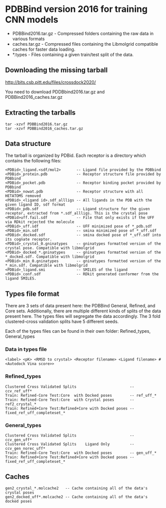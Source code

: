 # PDBBind version 2016 for training CNN models

 * PDBBind2016.tar.gz - Compressed folders containing the raw data in various formats
 * caches.tar.gz - Compressed files containing the Libmolgrid compatible caches for faster data loading.
 * \*.types - Files containing a given train/test split of the data.

## Downloading the missing tarball
http://bits.csb.pitt.edu/files/crossdock2020/

You need to download PDDBbind2016.tar.gz and PDBBind2016_caches.tar.gz

## Extracting the tarballs
```
tar -xzvf PDBBind2016.tar.gz
tar -xzvf PDBBind2016_caches.tar.gz
```

## Data structure
The tarball is organized by PDBid. Each receptor is a directory which contains the following files:
```
<PDBid>_ligand.<sdf/mol2>       -- Ligand file provided by the PDBbind
<PDBid>_protein.pdb             -- Receptor structure file provided by PDBbind
<PDBid>_pocket.pdb              -- Receptor binding pocket provided by PDBbind
<PDBid>_nowat.pdb               -- Receptor structure with all HETATOMS removed
<PDBid>_<ligand id>.sdf_allligs -- All ligands in the PDB with the given ligand ID, sdf format
<PDBid>_pdb.sdf                 -- Ligand structure for the given receptor, extracted from *.sdf_allligs. This is the crystal pose
<PDBid>uff.fail.sdf             -- File that only exists if the UFF via RDkit rejected the molecule
<PDBid>_uff.sdf                 -- UFF minimized pose of *_pdb.sdf
<PDBid>_min.sdf                 -- smina minimized pose of *_uff.sdf
<PDBid>_docked.sdf              -- smina docked pose of *_uff.sdf into its cognate receptor.
<PDBid>_crystal_0.gninatypes    -- gninatypes formatted version of the crystal pose. Compatible with libmolgrid
<PDBid>_docked_*.gninatypes     -- gninatypes formatted version of the *_docked.sdf. Compatible with libmolgrid
<PDBid>_min_0.gninatypes        -- gninatypes formatted version of the *_min.sdf. Compatible with libmolgrid
<PDBid>_ligand.smi              -- SMILES of the ligand
<PDBid>_conf.sdf                -- RDkit generated conformer from the ligand SMILES.
```

## Types file format
There are 3 sets of data present here: the PDBBind General, Refined, and Core sets.
Additionally, there are multiple different kinds of splits of the data present here.
The types files will segregate the data accordingly.
The 3 fold clustered-cross validation splits have 5 different seeds.

Each of the types files can be found in their own folder: Refined_types, General_types

### Data in types file
```
<label> <pK> <RMSD to crystal> <Receptor filename> <Ligand filename> # <Autodock Vina score>>
```

### Refined_types
```
Clustered Cross Validated Splits                        -- ccv_ref_uff*
Train: Refined-Core Test:Core  with Docked poses        -- ref_uff_*
Train: Refined-Core Test:Core  with Crystal poses       -- ref2_crystal_*
Train: Refined+Core Test:Refined+Core with Docked poses -- fixed_ref_uff_completeset_*
```

### General_types
```
Clustered Cross Validated Splits                        -- ccv_gen_uff*
Clustered Cross Validated Splits    Ligand Only         -- ccv_gen_norec_uff*
Train: Refined-Core Test:Core  with Docked poses        -- gen_uff_*
Train: Refined+Core Test:Refined+Core with Docked poses -- fixed_ref_uff_completeset_*
```
## Caches
```
gen2_crystal_*.molcache2   -- Cache containing all of the data's crystal poses
gen2_docked_uff*.molcache2 -- Cache containing all of the data's docked poses
```
